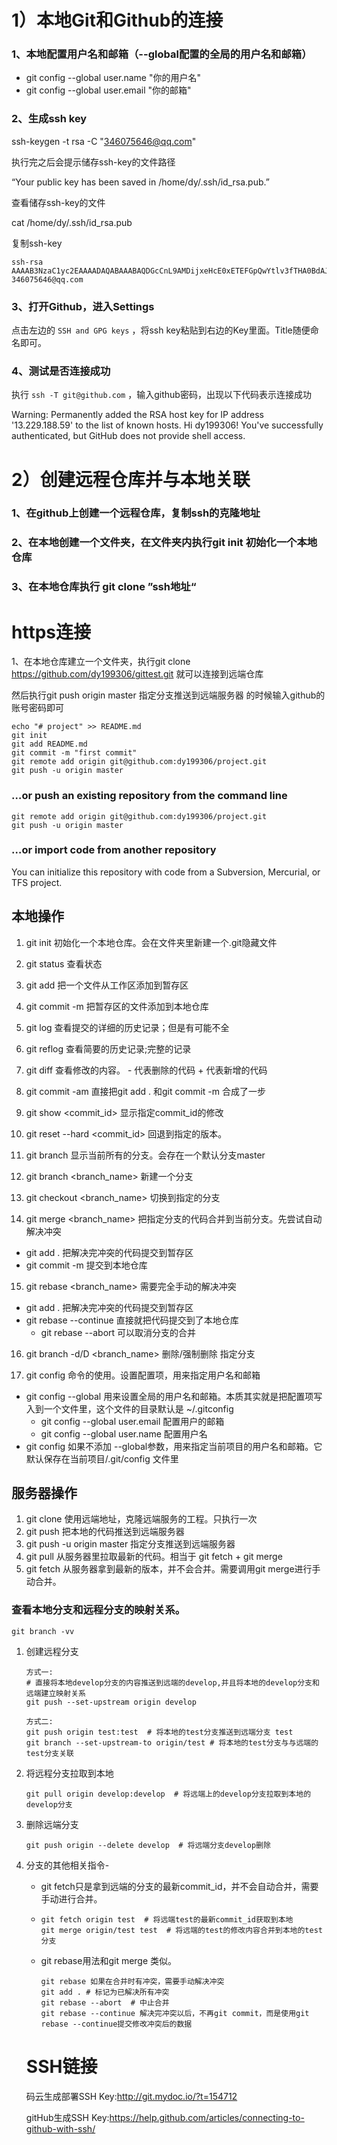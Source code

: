 # 1）本地Git和Github的连接

### 1、本地配置用户名和邮箱（--global配置的全局的用户名和邮箱）

- git config --global user.name "你的用户名"	
- git config --global user.email "你的邮箱"

### 2、生成ssh key

ssh-keygen -t rsa -C "346075646@qq.com"

执行完之后会提示储存ssh-key的文件路径   

 “Your public key has been saved in /home/dy/.ssh/id_rsa.pub.”

查看储存ssh-key的文件

cat /home/dy/.ssh/id_rsa.pub

复制ssh-key

```
ssh-rsa AAAAB3NzaC1yc2EAAAADAQABAAABAQDGcCnL9AMDijxeHcE0xETEFGpQwYtlv3fTHA0BdAJbLOLzJDJQT3Re+7llEASLn1bmg0OIDOZNhMkk7T4D2OBRZ9EFiQqEvbSe1NxRFj+Uh93a+cP+K0CudPuJbuRU02Qe+x7VvRxui9FMXXUQsNFgih/AjGHK6NCdKhBeb9IOcH2uXMrJyfZcx6fjAVlkY9Pt8owvEf0mczAMPm8nIxuxqZx53XBlnkqFI7JD978PGdTduIWrS7bSGKJAQMxUeR7gn48MAOFGAow+f1wEKecFY8gN+JHhlkOXODcZpECdJhkdf4qV5BsES/UZ1ULpNE0p4SCWMV7faSVssK6TIbzB 346075646@qq.com
```

### 3、打开Github，进入Settings

点击左边的 `SSH and GPG keys` ，将ssh key粘贴到右边的Key里面。Title随便命名即可。

### 4、测试是否连接成功

执行 `ssh -T git@github.com` ，输入github密码，出现以下代码表示连接成功

Warning: Permanently added the RSA host key for IP address '13.229.188.59' to the list of known hosts.
Hi dy199306! You've successfully authenticated, but GitHub does not provide shell access.

# 2）创建远程仓库并与本地关联

### 1、在github上创建一个远程仓库，复制ssh的克隆地址

### 2、在本地创建一个文件夹，在文件夹内执行git init 初始化一个本地仓库

### 3、在本地仓库执行 git clone ”ssh地址“





# https连接

1、在本地仓库建立一个文件夹，执行git clone https://github.com/dy199306/gittest.git 就可以连接到远端仓库

然后执行git push origin master  指定分支推送到远端服务器 的时候输入github的账号密码即可



```
echo "# project" >> README.md
git init
git add README.md
git commit -m "first commit"
git remote add origin git@github.com:dy199306/project.git
git push -u origin master
```

### …or push an existing repository from the command line

```
git remote add origin git@github.com:dy199306/project.git
git push -u origin master
```

### …or import code from another repository

You can initialize this repository with code from a Subversion, Mercurial, or TFS project.

## 本地操作

1. git init  初始化一个本地仓库。会在文件夹里新建一个.git隐藏文件

2. git status  查看状态

3. git add <filenmae>  把一个文件从工作区添加到暂存区

4. git commit -m <comment>  把暂存区的文件添加到本地仓库 

5. git log 查看提交的详细的历史记录；但是有可能不全

6. git reflog  查看简要的历史记录;完整的记录

7. git diff 查看修改的内容。  - 代表删除的代码  +  代表新增的代码

8. git commit -am <comment> 直接把git add . 和git commit -m 合成了一步

9. git show <commit_id> 显示指定commit_id的修改

10. git reset --hard <commit_id> 回退到指定的版本。

11. git branch  显示当前所有的分支。会存在一个默认分支master

12. git branch <branch_name> 新建一个分支

13. git checkout <branch_name>  切换到指定的分支

14. git merge <branch_name>  把指定分支的代码合并到当前分支。先尝试自动解决冲突

+ git add . 把解决完冲突的代码提交到暂存区
+ git commit -m <comment> 提交到本地仓库

15. git rebase <branch_name> 需要完全手动的解决冲突

+ git add . 把解决完冲突的代码提交到暂存区
+ git rebase --continue 直接就把代码提交到了本地仓库
   + git rebase --abort 可以取消分支的合并

16. git branch -d/D <branch_name> 删除/强制删除 指定分支

17. git config 命令的使用。设置配置项，用来指定用户名和邮箱

+ git config --global 用来设置全局的用户名和邮箱。本质其实就是把配置项写入到一个文件里，这个文件的目录默认是  ~/.gitconfig
     + git config --global user.email <email>  配置用户的邮箱
     + git config --global user.name <name> 配置用户名
+ git config  如果不添加 --global参数，用来指定当前项目的用户名和邮箱。它默认保存在当前项目/.git/config 文件里


## 服务器操作

1. git clone <uri>  使用远端地址，克隆远端服务的工程。只执行一次
2. git push <origin master>   把本地的代码推送到远端服务器
3. git push -u origin master  指定分支推送到远端服务器
4. git pull 从服务器里拉取最新的代码。相当于 git fetch + git merge
5. git fetch 从服务器拿到最新的版本，并不会合并。需要调用git merge进行手动合并。



### 查看本地分支和远程分支的映射关系。

```
git branch -vv
```
1. 创建远程分支

   ```
   方式一:
   # 直接将本地develop分支的内容推送到远端的develop,并且将本地的develop分支和远端建立映射关系
   git push --set-upstream origin develop

   方式二:
   git push origin test:test  # 将本地的test分支推送到远端分支 test
   git branch --set-upstream-to origin/test # 将本地的test分支与与远端的test分支关联
   ```

2. 将远程分支拉取到本地

   ```
   git pull origin develop:develop  # 将远端上的develop分支拉取到本地的develop分支
   ```

3. 删除远端分支

   ```
   git push origin --delete develop  # 将远端分支develop删除
   ```

4. 分支的其他相关指令-

   - git fetch只是拿到远端的分支的最新commit_id，并不会自动合并，需要手动进行合并。

   - ```
     git fetch origin test  # 将远端test的最新commit_id获取到本地
     git merge origin/test test  # 将远端的test的修改内容合并到本地的test分支
     ```

   - git rebase用法和git merge 类似。

     ```
     git rebase 如果在合并时有冲突，需要手动解决冲突
     git add . # 标记为已解决所有冲突
     git rebase --abort  # 中止合并
     git rebase --continue 解决完冲突以后，不再git commit，而是使用git rebase --continue提交修改冲突后的数据
     ```

   # SSH链接

   码云生成部署SSH Key:http://git.mydoc.io/?t=154712

   gitHub生成SSH Key:https://help.github.com/articles/connecting-to-github-with-ssh/